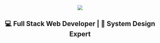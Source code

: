 <div align="center">
  <img src="https://capsule-render.vercel.app/api?type=waving&height=300&color=gradient&text=Amine%20Belkhodja&fontAlignY=50&textBg=false&desc=Software%20Developer&fontSize=50" />
</div>
<div align="center">
  <h2>💻 Full Stack Web Developer | 🚀 System Design Expert</h2>
</div>
